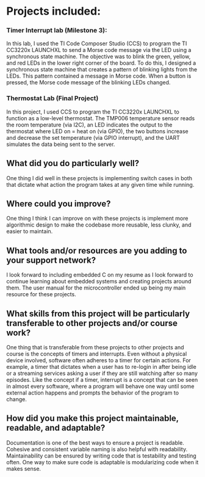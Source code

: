 # Projects included:

### Timer Interrupt lab (Milestone 3):
In this lab, I used the TI Code Composer Studio (CCS) to program the TI CC3220x LAUNCHXL to send a Morse code message via the LED using a synchronous state machine.  The objective was to blink the green, yellow, and red LEDs in the lower right corner of the board. To do this, I designed a synchronous state machine that creates a pattern of blinking lights from the LEDs. This pattern contained a message in Morse code. When a button is pressed, the Morse code message of the blinking LEDs changed.


### Thermostat Lab (Final Project)
In this project, I used CCS to program the TI CC3220x LAUNCHXL to function as a low-level thermostat. The TMP006 temperature sensor reads the room temperature (via I2C), an LED indicates the output to the thermostat where LED on = heat on (via GPIO), the two buttons increase and decrease the set temperature (via GPIO interrupt), and the UART simulates the data being sent to the server.

## What did you do particularly well?
One thing I did well in these projects is implementing switch cases in both that dictate what action the program takes at any given time while running.

##  Where could you improve?
One thing I think I can improve on with these projects is implement more algorithmic design to make the codebase more reusable, less clunky, and easier to maintain. 

##  What tools and/or resources are you adding to your support network?
I look forward to including embedded C on my resume as I look forward to continue learning about embedded systems and creating projects around them. The user manual for the microcontroller ended up being my main resource for these projects.

##   What skills from this project will be particularly transferable to other projects and/or course work?

One thing that is transferable from these projects to other projects and course is the concepts of timers and interrupts. Even without a physical device involved, software often adheres to a timer for certain actions. For example, a timer that dictates when a user has to re-login in after being idle or a streaming services asking a user if they are still watching after so many episodes. Like the concept if a timer, interrupt is a concept that can be seen in almost every software, where a program will behave one way until some external action happens and prompts the behavior of the program to change. 

##  How did you make this project maintainable, readable, and adaptable?

Documentation is one of the best ways to ensure a project is readable. Cohesive and consistent variable naming is also helpful with readability. Maintainability can be ensured by writing code that is testability and testing often. One way to make sure code is adaptable is modularizing code when it makes sense.
